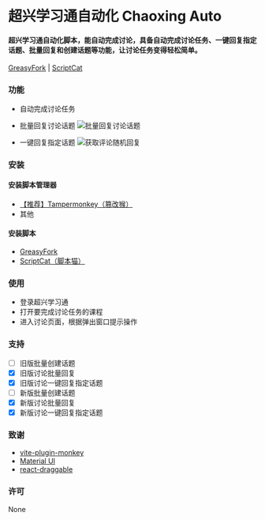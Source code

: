# 超兴学习通自动化 Chaoxing Auto

#### 超兴学习通自动化脚本，能自动完成讨论，具备自动完成讨论任务、一键回复指定话题、批量回复和创建话题等功能，让讨论任务变得轻松简单。

[GreasyFork](https://greasyfork.org/scripts/489933) | [ScriptCat](https://scriptcat.org/script-show-page/1618)

### 功能

- 自动完成讨论任务

- 批量回复讨论话题
  ![批量回复讨论话题](https://scriptcat.org/api/v2/resource/image/U3GThpuNb5jECeqi)

- 一键回复指定话题
  ![获取评论随机回复](https://scriptcat.org/api/v2/resource/image/aQmto6GnznKLi2DA)

### 安装

#### 安装脚本管理器

- [【推荐】Tampermonkey（篡改猴）](https://www.tampermonkey.net/)
- 其他

#### 安装脚本

- [GreasyFork](https://greasyfork.org/scripts/489933)
- [ScriptCat（脚本猫）](https://scriptcat.org/script-show-page/1618)

### 使用

- 登录超兴学习通
- 打开要完成讨论任务的课程
- 进入讨论页面，根据弹出窗口提示操作

### 支持

- [ ] 旧版批量创建话题
- [x] 旧版讨论批量回复
- [x] 旧版讨论一键回复指定话题
- [ ] 新版批量创建话题
- [x] 新版讨论批量回复
- [x] 新版讨论一键回复指定话题

### 致谢

- [vite-plugin-monkey](https://github.com/lisonge/vite-plugin-monkey)
- [Material UI](https://mui.com/material-ui/)
- [react-draggable](https://github.com/react-grid-layout/react-draggable)

### 许可

None
